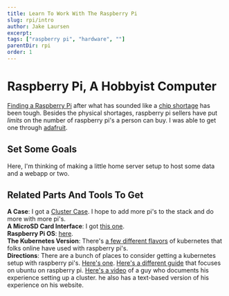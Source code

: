 ```yaml
---
title: Learn To Work With The Raspberry Pi
slug: rpi/intro
author: Jake Laursen
excerpt: 
tags: ["raspberry pi", "hardware", ""]
parentDir: rpi
order: 1
---
```



# Raspberry Pi, A Hobbyist Computer
<a href="https://rpilocator.com/">Finding a Raspberry Pi</a> after what has sounded like a <a target="_blank" href="https://www.pcworld.com/article/1939160/at-last-the-raspberry-pi-shortage-is-finally-coming-to-an-end.html">chip shortage</a> has been tough. Besides the physical shortages, raspberry pi sellers have put _limits_ on the number of raspberry pi's a person can buy. I was able to get one through <a target="_blank" href="https://www.adafruit.com/">adafruit</a>.  

## Set Some Goals
Here, I'm thinking of making a little home server setup to host some data and a webapp or two.   

## Related Parts And Tools To Get
**A Case**: I got a <a target="_blank" href="https://www.amazon.com/gp/product/B07MW24S61/ref=ox_sc_act_title_1?smid=AOP0CH6UTUPHT&psc=1">Cluster Case</a>. I hope to add more pi's to the stack and do more with more pi's.  
**A MicroSD Card Interface**: I got <a target="_blank" href="https://www.amazon.com/gp/product/B081VHSB2V/ref=ox_sc_act_title_2?smid=A1XZCP6KF7BWEX&psc=1">this one</a>.  
**Raspberry Pi OS**: <a target="_blank" href="https://www.raspberrypi.com/software/">here</a>.  
**The Kubernetes Version**: There's <a target="_link" href="https://microk8s.io/compare">a few different flavors</a> of kubernetes that folks online have used with raspberry pi's.  
**Directions**: There are a bunch of places to consider getting a kubernetes setup with raspberry pi's. <a target="_blank" href="https://rpi4cluster.com/">Here's one</a>. <a target="_blank" href="https://ubuntu.com/tutorials/how-to-install-ubuntu-on-your-raspberry-pi#1-overview">Here's a different guide</a> that focuses on ubuntu on raspberry pi. <a target="_blank" href="https://www.youtube.com/watch?v=X9fSMGkjtug">Here's a video</a> of a guy who documents his experience setting up a cluster. he also has a text-based version of his experience on his website.    
